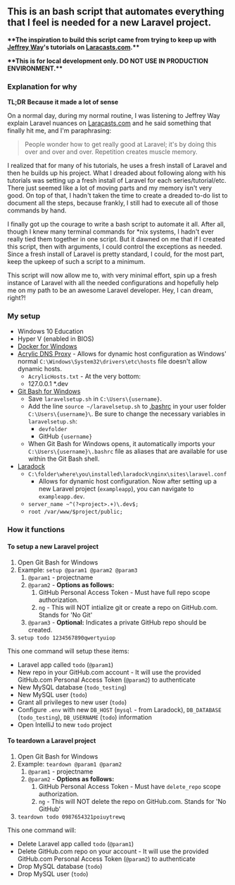 ## This is an bash script that automates everything that I feel is needed for a new Laravel project.

**&ast;&ast;The inspiration to build this script came from trying to keep up with [Jeffrey Way][7]'s tutorials on [Laracasts.com][1].&ast;&ast;**

**&ast;&ast;This is for local development only. DO NOT USE IN PRODUCTION ENVIRONMENT.&ast;&ast;**

### Explanation for why
**TL;DR**
**Because it made a lot of sense**

On a normal day, during my normal routine, I was listening to Jeffrey Way explain Laravel nuances on [Laracasts.com][1] and he said something that finally hit me, and I'm paraphrasing:

> People wonder how to get really good at Laravel; it's by doing this over and over and over. Repetition creates muscle memory.

I realized that for many of his tutorials, he uses a fresh install of Laravel and then he builds up his project. What I dreaded about following along with his tutorials was setting up a fresh install of Laravel for each series/tutorial/etc. There just seemed like a lot of moving parts and my memory isn't very good. On top of that, I hadn't taken the time to create a dreaded to-do list to document all the steps, because frankly, I still had to execute all of those commands by hand. 

I finally got up the courage to write a bash script to automate it all. After all, though I knew many terminal commands for &ast;nix systems, I hadn't ever really tied them together in one script. But it dawned on me that if I created this script, then with arguments, I could control the exceptions as needed. Since a fresh install of Laravel is pretty standard, I could, for the most part, keep the upkeep of such a script to a minimum.

This script will now allow me to, with very minimal effort, spin up a fresh instance of Laravel with all the needed configurations and hopefully help me on my path to be an awesome Laravel developer. Hey, I can dream, right?!

### My setup
- Windows 10 Education
- Hyper V (enabled in BIOS)
- [Docker for Windows][2]
- [Acrylic DNS Proxy][3] - Allows for dynamic host configuration as Windows' normal `C:\Windows\System32\drivers\etc\hosts` file doesn't allow dynamic hosts.
  - `AcrylicHosts.txt` - At the very bottom:
  - 127.0.0.1 &ast;.dev
- [Git Bash for Windows][4]
  - Save `laravelsetup.sh` in `C:\Users\{username}`.
  - Add the line `source ~/laravelsetup.sh` to [.bashrc][5] in your user folder `C:\Users\{username}\`. Be sure to change the necessary variables in `laravelsetup.sh`:
      - `devfolder`
      - GitHub `{username}`
  - When Git Bash for Windows opens, it automatically imports your `C:\Users\{username}\.bashrc` file as aliases that are available for use within the Git Bash shell.
- [Laradock][6]
  - `C:\folder\where\you\installed\laradock\nginx\sites\laravel.conf` 
    - Allows for dynamic host configuration. Now after setting up a new Laravel project (`exampleapp`), you can navigate to `exampleapp.dev`.
  - `server_name ~^(?<project>.+)\.dev$;`
  - `root /var/www/$project/public;`

### How it functions

#### To setup a new Laravel project
1. Open Git Bash for Windows
2. Example: `setup @param1 @param2 @param3`
    1. `@param1` - projectname
    2. `@param2` - **Options as follows:**
        1. GitHub Personal Access Token - Must have full repo scope authorization.
        2. `ng` - This will NOT intialize git or create a repo on GitHub.com. Stands for 'No Git'
    3. `@param3` - **Optional:** Indicates a private GitHub repo should be created.
3. `setup todo 1234567890qwertyuiop`

This one command will setup these items:
- Laravel app called `todo` (`@param1`)
- New repo in your GitHub.com account - It will use the provided GitHub.com Personal Access Token (`@param2`) to authenticate
- New MySQL database (`todo_testing`)
- New MySQL user (`todo`)
- Grant all privileges to new user (`todo`)
- Configure `.env` with new `DB_HOST` (`mysql` - from Laradock), `DB_DATABASE` (`todo_testing`), `DB_USERNAME` (`todo`) information
- Open IntelliJ to new `todo` project

#### To teardown a Laravel project
1. Open Git Bash for Windows
2. Example: `teardown @param1 @param2`
    1. `@param1` - projectname
    2. `@param2` - **Options as follows:**
        1. GitHub Personal Access Token - Must have `delete_repo` scope authorization.
        2. `ng` - This will NOT delete the repo on GitHub.com. Stands for 'No GitHub'
3. `teardown todo 0987654321poiuytrewq`

This one command will:
- Delete Laravel app called `todo` (`@param1`)
- Delete GitHub.com repo on your account - It will use the provided GitHub.com Personal Access Token (`@param2`) to authenticate
- Drop MySQL database (`todo`)
- Drop MySQL user (`todo`)



[1]: http://laracasts.com
[2]: https://www.docker.com/docker-windows
[3]: http://mayakron.altervista.org/wikibase/show.php?id=AcrylicHome
[4]: https://git-scm.com/download/win
[5]: https://github.com/michaeljberry/bashrc/blob/master/.bashrc
[6]: http://laradock.io/
[7]: https://github.com/JeffreyWay

